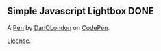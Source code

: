 Simple Javascript Lightbox DONE
-------------------------------


A [Pen](https://codepen.io/danielo1992/pen/GweVBy) by [DanOLondon](https://codepen.io/danielo1992) on [CodePen](https://codepen.io).

[License](https://codepen.io/danielo1992/pen/GweVBy/license).
